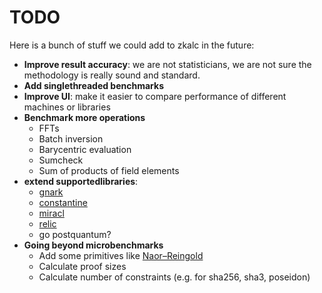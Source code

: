 # TODO

Here is a bunch of stuff we could add to zkalc in the future:

- **Improve result accuracy**: we are not statisticians, we are not sure the methodology is really sound and standard.
- **Add singlethreaded benchmarks**
- **Improve UI**: make it easier to compare performance of different machines or libraries
- **Benchmark more operations**
  - FFTs
  - Batch inversion
  - Barycentric evaluation
  - Sumcheck
  - Sum of products of field elements
- **extend supportedlibraries**:
  - [gnark](https://github.com/ConsenSys/gnark)
  - [constantine](https://github.com/mratsim/constantine)
  - [miracl](https://github.com/miracl/core)
  - [relic](https://github.com/relic-toolkit/relic)
  - go postquantum?
- **Going beyond microbenchmarks**
  - Add some primitives like [Naor–Reingold](https://en.wikipedia.org/wiki/Naor%E2%80%93Reingold_pseudorandom_function)
  - Calculate proof sizes
  - Calculate number of constraints (e.g. for sha256, sha3, poseidon)

